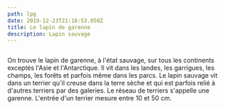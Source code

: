 ```yaml
---
path: lpg
date: 2019-12-23T21:16:53.050Z
title: Le lapin de garenne
description: Lapin sauvage
---
```



![]()

On trouve le lapin de garenne, à l'état sauvage, sur tous les continents exceptés l'Asie et l'Antarctique. Il vit dans les landes, les garrigues, les champs, les forêts et parfois même dans les parcs. Le lapin sauvage vit dans un terrier qu'il creuse dans la terre sèche et qui est parfois relié à d'autres terriers par des galeries. Le réseau de terriers s'appelle une garenne. L'entrée d'un terrier mesure entre 10 et 50 cm.
